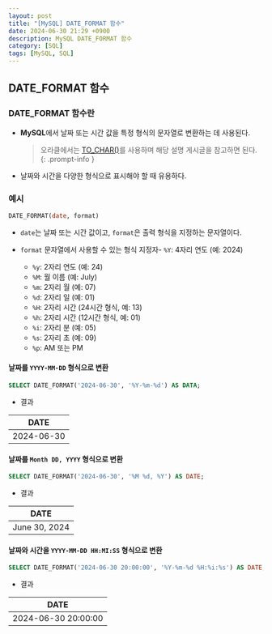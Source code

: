 ```yaml
---
layout: post
title: "[MySQL] DATE_FORMAT 함수"
date: 2024-06-30 21:29 +0900
description: MySQL DATE_FORMAT 함수
category: [SQL]
tags: [MySQL, SQL]
---
```


## DATE_FORMAT 함수

### DATE_FORMAT 함수란

- **MySQL**에서 날짜 또는 시간 값을 특정 형식의 문자열로 변환하는 데 사용된다.

  > 오라클에서는 [TO_CHAR()](/posts/oracle-to-char)를 사용하며 해당 설명 게시글을 참고하면 된다.
  {: .prompt-info }

- 날짜와 시간을 다양한 형식으로 표시해야 할 때 유용하다.

### 예시

```sql
DATE_FORMAT(date, format)
```

- `date`는 날짜 또는 시간 값이고, `format`은 출력 형식을 지정하는 문자열이다.

- `format` 문자열에서 사용할 수 있는 형식 지정자- `%Y`: 4자리 연도 (예: 2024)
  - `%y`: 2자리 연도 (예: 24)
  - `%M`: 월 이름 (예: July)
  - `%m`: 2자리 월 (예: 07)
  - `%d`: 2자리 일 (예: 01)
  - `%H`: 2자리 시간 (24시간 형식, 예: 13)
  - `%h`: 2자리 시간 (12시간 형식, 예: 01)
  - `%i`: 2자리 분 (예: 05)
  - `%s`: 2자리 초 (예: 09)
  - `%p`: AM 또는 PM

#### 날짜를 `YYYY-MM-DD` 형식으로 변환

```sql
SELECT DATE_FORMAT('2024-06-30', '%Y-%m-%d') AS DATA;
```

- 결과

|    DATE    |
| :--------: |
| 2024-06-30 |

#### 날짜를 `Month DD, YYYY` 형식으로 변환

```sql
SELECT DATE_FORMAT('2024-06-30', '%M %d, %Y') AS DATE;
```

- 결과

|     DATE      |
| :-----------: |
| June 30, 2024 |

#### 날짜와 시간을 `YYYY-MM-DD HH:MI:SS` 형식으로 변환

```sql
SELECT DATE_FORMAT('2024-06-30 20:00:00', '%Y-%m-%d %H:%i:%s') AS DATE;
```

- 결과

|        DATE         |
| :-----------------: |
| 2024-06-30 20:00:00 |
